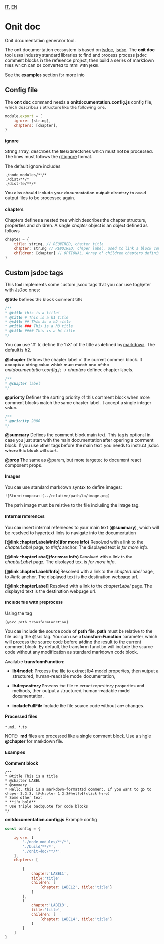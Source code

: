 [IT](./ONIT-DOC-IT.md), [EN](./ONIT-DOC.md)

# Onit doc

Onit documentation generator tool.

The onit documentation ecosystem is based on [tsdoc](https://tsdoc.org/), [jsdoc](https://jsdoc.app/).
The **onit doc** tool uses industry standard libraries to find and process process jsdoc comment blocks in the reference project, then build a series of markdown files which can be converted to html with jekill.


See the **examples** section for more into

## Config file

The **onit doc** command needs a **onitdocumentation.config.js** config file, which describes a structure like the following one:

```js
module.export = {
    ignore: [string],
    chapters: [chapter],
}
```

#### ignore
String array, describes the files/directories which must not be processed. The lines must follows the [gitignore](https://git-scm.com/docs/gitignore) format.

The default ignore includes
```
./node_modules/**/*
./dist/**/*
./dist-fe/**/*
```

You also should include your documentation outpuit directory to avoid output files to be processed again.

#### chapters
Chapters defines a nested tree which describes the chapter structure, properties and children.
A single *chapter* object is an object defined as follows:

```js
chapter = {
    title: string, // REQUIRED, chapter title
    chapter: string // REQUIRED, chaper label, used to link a block comment to this specific object,
    children: [chapter] // OPTIONAL, Array of children chapters definitions. 
}
```

## Custom jsdoc tags
This tool implements some custom jsdoc tags that you can use toghjeter with [JsDoc](https://jsdoc.app/) ones: 

**@title**
Defines the block comment title

```js
/**
* @title this is a title!
* @title # This is a h1 title
* @title ## This is a h2 title
* @title ### This is a h3 title
* @title #### This is a h4 title
*/
```
You can use '#' to define the 'hX' of the title as defined by [markdown](https://www.markdownguide.org/basic-syntax/). The default is h2.

**@chapter** 
Defines the chapter label of the current commen block. It accepts a string value which must match one of the *onitdocumentation.config.js -> chapters* defined chapter labels.

```js
/**
* @chapter label
*/
```

**@priority**
Defines the sorting priority of this comment block when more comment blocks match the same chapter label. It accept a single integer value.

```js
/**
* @priority 2000
*/
```

**@summary** 
Defines the comment block main text. This tag is optional in case you just start with the main documentation after opening a comment block. 
If you use other tags before the main text, you needs to instruct jsdoc where this block will start.

**@prop** 
The same as @param, but more targeted to document react component props.

#### Images
You can use standard markdown syntax to define images:

```
![Stormtroopocat](../relative/path/to/image.png)
```

The path image must be relative to the file including the image tag.

#### Internal references
You can insert internal referneces to your main text (**@summary**), which will be resolved to hypertext links to navigate into the documentation

**[@link chapterLabel#Info](for more info)**
Resolved with a link to the *chapterLabel* page, to *#info* anchor. The displayed text is *for more info*.

**[@link chapterLabel](for more info)**
Resolved with a link to the *chapterLabel* page. The displayed text is *for more info*.

**[@link chapterLabel#Info]**
Resolved with a link to the *chapterLabel* page, to *#info* anchor. The displayed text is the destination webpage url.

**[@link chapterLabel]**
Resolved with a link to the *chapterLabel* page. The displayed text is the destination webpage url.

#### Include file with preprocess
Using the tag
```
[@src path transformFunction]
```
You can include the source code of **path** file.
**path** must be relative to the file using the @src tag. You can use a **transformFunction** parameter, which will process the source code before adding the result to the current comment block. By default, the transform function will include the source code without any modification as standard markdown code block.

Available **transformFunction**:

- **lb4model**: 
    Process the file to extract lb4 model properties, then output a structured, human-readable model documentation,

- **lb4repository**
    Process the file to exract repository properties and methods, then output a structured, human-readable model documentation.

- **includeFullFile**
    Include the file source code without any changes.


#### Processed files

```
*.md, *.ts
```

NOTE: **.md** files are processed like a single comment block. Use a single **@chapter** for markdown file.

#### Examples

**Comment block**
```
/**
* @title This is a title
* @chapter LABEL
* @summary 
* Hello, this is a markdown-formatted comment. If you want to go to chaper 1.2.3, [@chapter 1.2.3#hello](click here)
* Some other text
* **i'm bold**
* Use triple backquote for code blocks
*/
```

**onitdocumentation.config.js**
Example config

```js
const config = {

    ignore: [
        './node_modules/**/*',
        './build/**/*',
        './onit-doc/**/*',
    ],
    chapters: [

        {
            chapter:'LABEL1', 
            title:'title', 
            children: [
                {chapter:'LABEL2', title:'title'}
            ]
        },
        {
            chapter:'LABEL3', 
            title:'title', 
            children: [
                {chapter:'LABEL4', title:'title'}
            ]
        }
    ]
}

```


